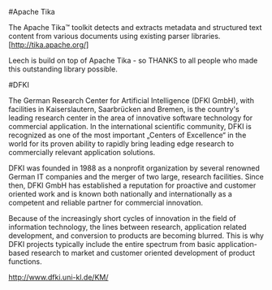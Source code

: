 #Apache Tika

The Apache Tika™ toolkit detects and extracts metadata and structured text content from various documents using existing parser libraries.[http://tika.apache.org/]

Leech is build on top of Apache Tika - so THANKS to all people who made this outstanding library possible.

#DFKI

The German Research Center for Artificial Intelligence (DFKI GmbH), with facilities in Kaiserslautern, Saarbrücken and Bremen, is the country's leading research center in the area of innovative software technology for commercial application. In the international scientific community, DFKI is recognized as one of the most important „Centers of Excellence“ in the world for its proven ability to rapidly bring leading edge research to commercially relevant application solutions.

DFKI was founded in 1988 as a nonprofit organization by several renowned German IT companies and the merger of two large, research facilities. Since then, DFKI GmbH has established a reputation for proactive and customer oriented work and is known both nationally and internationally as a competent and reliable partner for commercial innovation.

Because of the increasingly short cycles of innovation in the field of information technology, the lines between research, application related development, and conversion to products are becoming blurred. This is why DFKI projects typically include the entire spectrum from basic application-based research to market and customer oriented development of product functions. 

<http://www.dfki.uni-kl.de/KM/>
